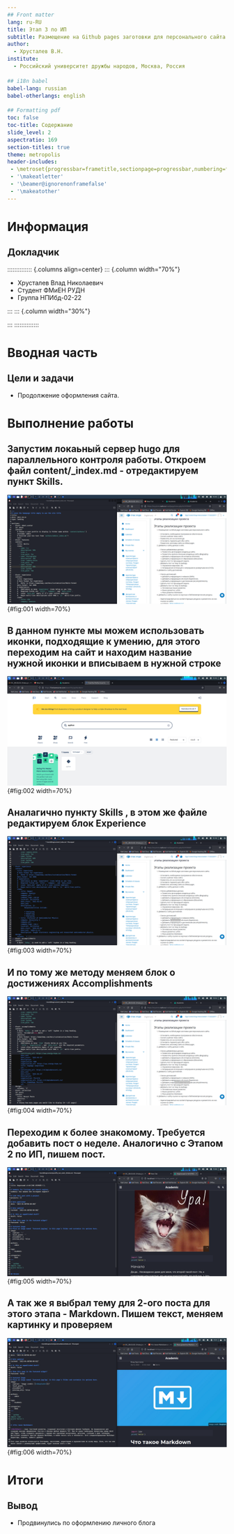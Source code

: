 ```yaml
---
## Front matter
lang: ru-RU
title: Этап 3 по ИП
subtitle: Размещение на Github pages заготовки для персонального сайта
author:
  - Хрусталев В.Н.
institute:
  - Российский университет дружбы народов, Москва, Россия

## i18n babel
babel-lang: russian
babel-otherlangs: english

## Formatting pdf
toc: false
toc-title: Содержание
slide_level: 2
aspectratio: 169
section-titles: true
theme: metropolis
header-includes:
 - \metroset{progressbar=frametitle,sectionpage=progressbar,numbering=fraction}
 - '\makeatletter'
 - '\beamer@ignorenonframefalse'
 - '\makeatother'
---
```


# Информация

## Докладчик

:::::::::::::: {.columns align=center}
::: {.column width="70%"}

  * Хрусталев Влад Николаевич
  * Студент ФМиЕН РУДН
  * Группа НПИбд-02-22

:::
::: {.column width="30%"}

:::
::::::::::::::

# Вводная часть

## Цели и задачи

- Продолжение оформления сайта.

# Выполнение работы

## Запустим локаьный сервер hugo для параллельного контроля работы. Откроем файл content/_index.md - отредактируем пункт Skills.

![Skills](image/1.png){#fig:001 width=70%}

## В данном пункте мы можем использовать иконки, подходящие к умению, для этого переходим на сайт и находим название нужной иконки и вписываем в нужной строке

![Где искать иконки](image/2.png){#fig:002 width=70%}

## Аналагично пункту Skills , в этом же файле редактируем блок Experience

![Experience](image/3.png){#fig:003 width=70%}

## И по тому же методу меняем блок о достижениях Accomplishments

![Accomplishments](image/4.png){#fig:004 width=70%}

## Переходим к более знакомому. Требуется добавить пост о неделе. Аналогично с Этапом 2 по ИП, пишем пост.

![Пост по Последней Неделе](image/5.png){#fig:005 width=70%}

## А так же я выбрал тему для 2-ого поста для этого этапа - Markdown. Пишем текст, меняем картинку и проверяем

![Пост по Markdown](image/6.png){#fig:006 width=70%}

# Итоги

## Вывод

- Продвинулись по оформлению личного блога

